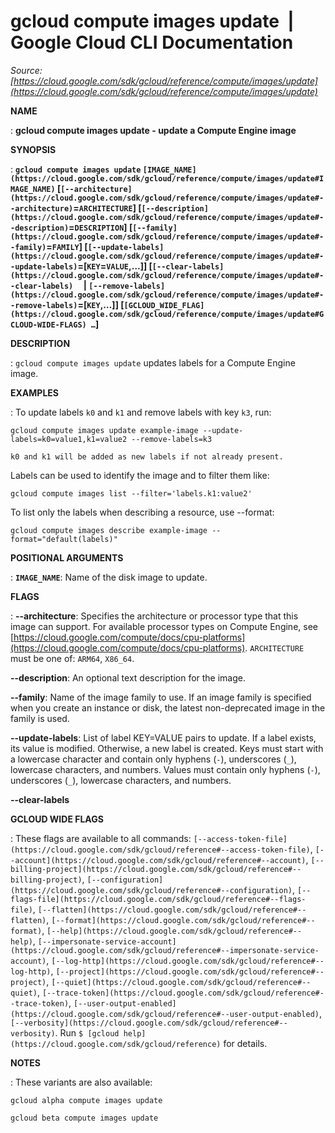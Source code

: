 # gcloud compute images update  |  Google Cloud CLI Documentation

*Source: [https://cloud.google.com/sdk/gcloud/reference/compute/images/update](https://cloud.google.com/sdk/gcloud/reference/compute/images/update)*

**NAME**

: **gcloud compute images update - update a Compute Engine image**

**SYNOPSIS**

: **`gcloud compute images update` `[IMAGE_NAME](https://cloud.google.com/sdk/gcloud/reference/compute/images/update#IMAGE_NAME)` [`[--architecture](https://cloud.google.com/sdk/gcloud/reference/compute/images/update#--architecture)`=`ARCHITECTURE`] [`[--description](https://cloud.google.com/sdk/gcloud/reference/compute/images/update#--description)`=`DESCRIPTION`] [`[--family](https://cloud.google.com/sdk/gcloud/reference/compute/images/update#--family)`=`FAMILY`] [`[--update-labels](https://cloud.google.com/sdk/gcloud/reference/compute/images/update#--update-labels)`=[`KEY`=`VALUE`,…]] [`[--clear-labels](https://cloud.google.com/sdk/gcloud/reference/compute/images/update#--clear-labels)`     | `[--remove-labels](https://cloud.google.com/sdk/gcloud/reference/compute/images/update#--remove-labels)`=[`KEY`,…]] [`[GCLOUD_WIDE_FLAG](https://cloud.google.com/sdk/gcloud/reference/compute/images/update#GCLOUD-WIDE-FLAGS) …`]**

**DESCRIPTION**

: `gcloud compute images update` updates labels for a Compute Engine
image.

**EXAMPLES**

: To update labels ``k0`` and
``k1`` and remove labels with key
``k3``, run:

```
gcloud compute images update example-image --update-labels=k0=value1,k1=value2 --remove-labels=k3
```

```
k0 and k1 will be added as new labels if not already present.
```

Labels can be used to identify the image and to filter them like:

```
gcloud compute images list --filter='labels.k1:value2'
```

To list only the labels when describing a resource, use --format:

```
gcloud compute images describe example-image --format="default(labels)"
```

**POSITIONAL ARGUMENTS**

: **`IMAGE_NAME`**:
Name of the disk image to update.

**FLAGS**

: **--architecture**:
Specifies the architecture or processor type that this image can support. For
available processor types on Compute Engine, see [https://cloud.google.com/compute/docs/cpu-platforms](https://cloud.google.com/compute/docs/cpu-platforms).
`ARCHITECTURE` must be one of: `ARM64`,
`X86_64`.

**--description**:
An optional text description for the image.

**--family**:
Name of the image family to use. If an image family is specified when you create
an instance or disk, the latest non-deprecated image in the family is used.

**--update-labels**:
List of label KEY=VALUE pairs to update. If a label exists, its value is
modified. Otherwise, a new label is created.
Keys must start with a lowercase character and contain only hyphens
(`-`), underscores (`_`), lowercase characters, and
numbers. Values must contain only hyphens (`-`), underscores
(`_`), lowercase characters, and numbers.

**--clear-labels**

**GCLOUD WIDE FLAGS**

: These flags are available to all commands: `[--access-token-file](https://cloud.google.com/sdk/gcloud/reference#--access-token-file)`,
`[--account](https://cloud.google.com/sdk/gcloud/reference#--account)`, `[--billing-project](https://cloud.google.com/sdk/gcloud/reference#--billing-project)`,
`[--configuration](https://cloud.google.com/sdk/gcloud/reference#--configuration)`,
`[--flags-file](https://cloud.google.com/sdk/gcloud/reference#--flags-file)`,
`[--flatten](https://cloud.google.com/sdk/gcloud/reference#--flatten)`, `[--format](https://cloud.google.com/sdk/gcloud/reference#--format)`, `[--help](https://cloud.google.com/sdk/gcloud/reference#--help)`, `[--impersonate-service-account](https://cloud.google.com/sdk/gcloud/reference#--impersonate-service-account)`,
`[--log-http](https://cloud.google.com/sdk/gcloud/reference#--log-http)`,
`[--project](https://cloud.google.com/sdk/gcloud/reference#--project)`, `[--quiet](https://cloud.google.com/sdk/gcloud/reference#--quiet)`, `[--trace-token](https://cloud.google.com/sdk/gcloud/reference#--trace-token)`, `[--user-output-enabled](https://cloud.google.com/sdk/gcloud/reference#--user-output-enabled)`,
`[--verbosity](https://cloud.google.com/sdk/gcloud/reference#--verbosity)`.
Run `$ [gcloud help](https://cloud.google.com/sdk/gcloud/reference)` for details.

**NOTES**

: These variants are also available:

```
gcloud alpha compute images update
```

```
gcloud beta compute images update
```